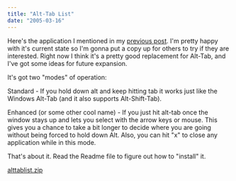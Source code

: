 ```yaml
---
title: "Alt-Tab List"
date: "2005-03-16"
---
```


Here's the application I mentioned in my [previous post](http://dmihalik.com/PermaLink,guid,e2d81579-ddac-45e6-8023-2fb4f3b71df0.aspx). I'm pretty happy with it's current state so I'm gonna put a copy up for others to try if they are interested. Right now I think it's a pretty good replacement for Alt-Tab, and I've got some ideas for future expansion.

It's got two "modes" of operation:

Standard - If you hold down alt and keep hitting tab it works just like the Windows Alt-Tab (and it also supports Alt-Shift-Tab).

Enhanced (or some other cool name) - If you just hit alt-tab once the window stays up and lets you select with the arrow keys or mouse. This gives you a chance to take a bit longer to decide where you are going without being forced to hold down Alt. Also, you can hit "x" to close any application while in this mode.

That's about it. Read the Readme file to figure out how to "install" it.

[alttablist.zip](http://dmihalik.com/wp-content/uploads/2008/01/alttablist.zip "alttablist.zip")
